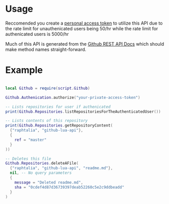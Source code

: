 # Usage

Reccomended you create a [personal access token](https://github.com/settings/tokens/new) to utilize this API due to the rate limit for unauthenicated users being 50/hr while the rate limit for authenicated users is 5000/hr

Much of this API is generated from the [Github REST API Docs](https://docs.github.com/en/free-pro-team@latest/rest/reference) which should make method names straight-forward.

# Example

```lua

local Github = require(script.Github)

Github.Authenication.authorize("your-private-access-token")

-- Lists repositories for user if authenicated
print(Github.Repositories.listRepositoriesForTheAuthenticatedUser())

-- Lists contents of this repository
print(Github.Repositories.getRepositoryContent(
  {"raphtalia", "github-lua-api"},
  {
    ref = "master"
  }
))

-- Deletes this file
Github.Repositories.deleteAFile(
  {"raphtalia", "github-lua-api", "readme.md"},
  nil, -- No query parameters
  {
    message = "Deleted readme.md",
    sha = "0cdef4d87d36739397deab52260c5e2c9ddbeadd"
  }
)

```

